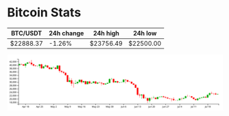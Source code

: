 # Bitcoin Stats

BTC/USDT|24h change|24h high|24h low|
|---|---|---|---|
|$22888.37|-1.26%|$23756.49|$22500.00|

<img src="./chart.svg">
